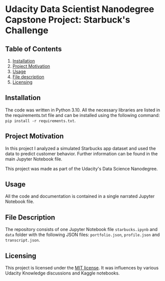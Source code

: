# Udacity Data Scientist Nanodegree Capstone Project: Starbuck's Challenge

## Table of Contents

1. [Installation](#installation)
2. [Project Motivation](#project-motivation)
3. [Usage](#usage)
4. [File description](#file-description)
5. [Licensing](#licensing)

## Installation

The code was written in Python 3.10. All the necessary libraries are listed in the requirements.txt file and can be installed using the following command:
`pip install -r requirements.txt`.

## Project Motivation
In this project I analyzed a simulated Starbucks app dataset and used the data to predict customer behavior. Further information can be found in the main Jupyter Notebook file.

This project was made as part of the Udacity's Data Science Nanodegree.

## Usage

All the code and documentation is contained in a single narrated Jupyter Notebook file.

## File Description

The repository consists of one Jupyter Notebook file `starbucks.ipynb` and `data` folder with the following JSON files: `portfolio.json`, `profile.json` and `transcript.json`.

## Licensing

This project is licensed under the [MIT license](LICENSE). It was influences by various Udacity Knowledge discussions and Kaggle notebooks.
